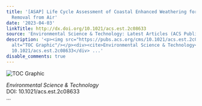 ```yaml
---
title: '[ASAP] Life Cycle Assessment of Coastal Enhanced Weathering for Carbon Dioxide
  Removal from Air'
date: '2023-04-03'
linkTitle: http://dx.doi.org/10.1021/acs.est.2c08633
source: 'Environmental Science & Technology: Latest Articles (ACS Publications)'
description: '<p><img src="https://pubs.acs.org/cms/10.1021/acs.est.2c08633/asset/images/medium/es2c08633_0006.gif"
  alt="TOC Graphic"/></p><div><cite>Environmental Science & Technology</cite></div><div>DOI:
  10.1021/acs.est.2c08633</div> ...'
disable_comments: true
---
```

<p><img src="https://pubs.acs.org/cms/10.1021/acs.est.2c08633/asset/images/medium/es2c08633_0006.gif" alt="TOC Graphic"/></p><div><cite>Environmental Science & Technology</cite></div><div>DOI: 10.1021/acs.est.2c08633</div> ...